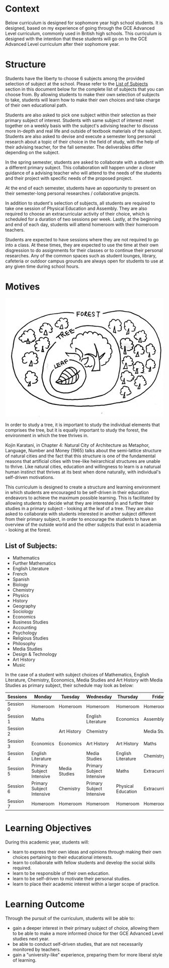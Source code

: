 # Context

Below curriculum is designed for sophomore year high school students. It is designed, based on my experience of going through the GCE Advanced Level curriculum, commonly used in British high schools. This curriculum is designed with the intention that these students will go on to the GCE Advanced Level curriculum after their sophomore year.

# Structure

Students have the liberty to choose 6 subjects among the provided selection of subject at the school. Please refer to the [List of Subjects](#list-of-subjects) section in this document below for the complete list of subjects that you can choose from. By allowing students to make their own selection of subjects to take, students will learn how to make their own choices and take charge of their own educational path.

Students are also asked to pick one subject within their selection as their primary subject of interest. Students with same subject of interest meet together on a weekly basis with the subject's adivising teacher to discuss more in-depth and real life and outside of textbook materials of the subject. Students are also asked to devise and execute a semester long personal research about a topic of their choice in the field of study, with the help of their advising teacher, for the fall semester. The deliverables differ depending on the subject.

In the spring semester, students are asked to collaborate with a student with a different primary subject. This collaboration will happen under a closer guidance of a advising teacher who will attend to the needs of the students and their project with specific needs of the proposed project. 

At the end of each semester, students have an opportunity to present on their semester-long personal researches / collaborative projects.

In addition to student's selection of subjects, all students are required to take one session of Physical Education and Assembly. They are also required to choose an extracurricular activity of their choice, which is scheduled for a duration of two sessions per week. Lastly, at the beginning and end of each day, students will attend homeroom with their homeroom teachers.

Students are expected to have sessions where they are not required to go into a class. At these times, they are expected to use the time at their own disgression to do assignments for their classes or to continue their personal researches. Any of the common spaces such as student lounges, library, cafeteria or outdoor campus grounds are always open for students to use at any given time during school hours.

# Motives

![Sketch of Semi-Lattice Relationship between Leaf, Tree and Forest](assets/tree.JPG)

In order to study a tree, it is important to study the individual elements that comprises the tree, but it is equally important to study the forest, the environment in which the tree thrives in.

Kojin Karatani, in Chapter 4: Natural City of Architecture as Metaphor, Language, Number and Money (1965) talks about the semi-lattice structure of natural cities and the fact that this structure is one of the fundamental reasons that artificial cities with tree-like heirarchical structures are unable to thrive. Like natural cities, education and willingness to learn is a naturual human instinct that thrives at its best when done naturally, with individual's self-driven motivations.

This curriculum is designed to create a structure and learning environment in which students are encouraged to be self-driven in their education endeavors to achieve the maximum possible learning. This is facilitated by allowing students to decide what they are interested in and further their studies in a primary subject - looking at the leaf of a tree. They are also asked to collaborate with students interested in another subject different from their primary subject, in order to encourage the students to have an overview of the outside world and the other subjects that exist in academia - looking at the forest.

## List of Subjects:
* Mathematics
* Further Mathematics
* English Literature
* French
* Spanish
* Biology
* Chemistry
* Physics
* History
* Geography
* Sociology
* Economics
* Business Studies
* Accounting
* Psychology
* Religious Studies
* Philosophy
* Media Studies
* Design & Technology
* Art History
* Music

In the case of a student with subject choices of Mathematics, English Literature, Chemistry, Economics, Media Studies and Art History with Media Studies as primary subject, their schedule may look as below:

Sessions | Monday | Tuesday | Wednesday | Thursday | Friday
-------- | ------ | ------- | --------- | -------- | ------
Session 0 | Homeroom | Homeroom | Homeroom | Homeroom | Homeroom
Session 1 | Maths |  | English Literature | Economics  |  Assembly
Session 2 |  | Art History | Chemistry |  | Media Studies
Session 3 | Economics | Economics | Art History | Art History | Maths
Session 4 | English Literature |  | Media Studies | English Literature | Chemistry
Session 5 | Primary Subject Intensive | Media Studies | Primary Subject Intensive | Maths | Extracurricular
Session 6 | Primary Subject Intensive | Chemistry | Primary Subject Intensive | Physical Education | Extracurricular
Session 7 | Homeroom | Homeroom | Homeroom | Homeroom | Homeroom

# Learning Objectives

During this academic year, students will:
* learn to express their own ideas and opinions through making their own choices pertaining to their educational interests.
* learn to collaborate with fellow students and develop the social skills required.
* learn to be responsible of their own education.
* learn to be self-driven to motivate their personal studies.
* learn to place their academic interest within a larger scope of practice.

# Learning Outcome
Through the pursuit of the curriculum, students will be able to:
* gain a deeper interest in their primary subject of choice, allowing them to be able to make a more informed choice for ther GCE Advanced Level studies next year.
* be able to conduct self-driven studies, that are not necessarily monitored by teachers.
* gain a "university-like" experience, preparing them for more liberal style of learning.
